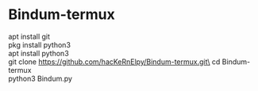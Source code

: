 # Bindum-termux
apt install git\
pkg install python3\
apt install python3\
git clone https://github.com/hacKeRnElpy/Bindum-termux.git\
cd Bindum-termux\
python3 Bindum.py

